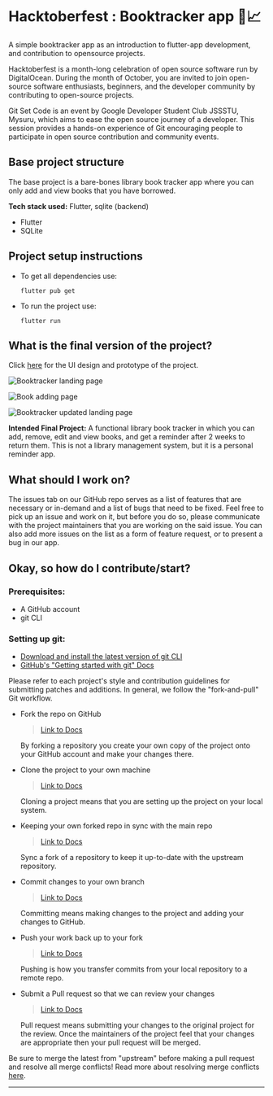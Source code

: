 # Hacktoberfest : Booktracker app 📒📈
A simple booktracker app as an introduction to flutter-app development, and contribution to opensource projects.
 
Hacktoberfest is a month-long celebration of open source software run by DigitalOcean. During the month of October, you are invited to join open-source software enthusiasts, beginners, and the developer community by contributing to open-source projects.
 
Git Set Code is an event by Google Developer Student Club JSSSTU, Mysuru, which aims to ease the open source journey of a developer. 
This session provides a hands-on experience of Git encouraging people to participate in open source contribution and community events.
 
## Base project structure
The base project is a bare-bones library book tracker app where you can only add and view books that you have borrowed. 
 
**Tech stack used:** Flutter, sqlite (backend)
- Flutter
- SQLite
 
## Project setup instructions
- To get all dependencies use:
 
  `flutter pub get`
 
- To run the project use:
 
  `flutter run`
 
## What is the final version of the project?
Click [here](https://www.figma.com/file/XyMvKlsBUw1lPUn4ZVcxdd/BOOK-TRACKER?node-id=0%3A1) for the UI design and prototype of the project.
 
![Booktracker landing page](booktracker1.png)
 
![Book adding page](booktracker2.png)
 
![Booktracker updated landing page](booktracker3.png)
 
**Intended Final Project:** A functional library book tracker in which you can add, remove, edit and view books, and get a reminder after 2 weeks to return them. This is not a library management system, but it is a personal reminder app.
 
## What should I work on?
The issues tab on our GitHub repo serves as a list of features that are necessary or in-demand and a list of bugs that need to be fixed. Feel free to pick up an issue and work on it, but before you do so, please communicate with the project maintainers that you are working on the said issue. You can also add more issues on the list as a form of feature request, or to present a bug in our app.
 
## Okay, so how do I contribute/start?
### Prerequisites:
- A GitHub account
- git CLI
 
### Setting up git:
- [Download and install the latest version of git CLI](https://git-scm.com/downloads)
- [GitHub's "Getting started with git" Docs](https://docs.github.com/en/get-started/getting-started-with-git)
 
Please refer to each project's style and contribution guidelines for submitting patches and additions. In general, we follow the "fork-and-pull" Git workflow.
 
- Fork the repo on GitHub
  > [Link to Docs](https://docs.github.com/en/get-started/quickstart/fork-a-repo#step-2-create-a-local-clone-of-your-fork)
 
  By forking a repository you create your own copy of the project onto your GitHub account and make your changes there.
  
- Clone the project to your own machine
  > [Link to Docs](https://docs.github.com/en/get-started/quickstart/fork-a-repo#cloning-your-forked-repository)
 
  Cloning a project means that you are setting up the project on your local system.
 
- Keeping your own forked repo in sync with the main repo
  > [Link to Docs](https://docs.github.com/en/github/collaborating-with-pull-requests/working-with-forks/syncing-a-fork)
 
  Sync a fork of a repository to keep it up-to-date with the upstream repository.
 
- Commit changes to your own branch
  > [Link to Docs](https://www.atlassian.com/git/tutorials/saving-changes/git-commit)
 
  Committing means making changes to the project and adding your changes to GitHub.
 
- Push your work back up to your fork
  > [Link to Docs](https://www.atlassian.com/git/tutorials/syncing/git-push)
  
  Pushing is how you transfer commits from your local repository to a remote repo.
 
- Submit a Pull request so that we can review your changes
  > [Link to Docs](https://docs.github.com/en/github/collaborating-with-pull-requests/proposing-changes-to-your-work-with-pull-requests/about-pull-requests)
 
  Pull request means submitting your changes to the original project for the review. Once the maintainers of the project feel that your changes are appropriate then your pull request will be merged.
 
 
Be sure to merge the latest from "upstream" before making a pull request and resolve all merge conflicts! Read more about resolving merge conflicts [here](https://docs.github.com/en/github/collaborating-with-pull-requests/addressing-merge-conflicts).
 
---